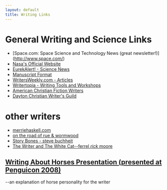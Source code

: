```yaml
---
layout: default
title: Writing Links
---
```


General Writing and Science Links
=====================
- [Space.com: Space Science and Technology News (great newsletter!)] (http://www.space.com/)
- [Nasa's Official Website](http://www.nasa.gov/)
- [EurekAlert! - Science News](http://www.eurekalert.org/)
- [Manuscript Format](http://users.wirefire.com/tritt/tip14.html)
- [WritersWeekly.com - Articles](http://www.writersweekly.com/this_weeks_article.php)
- [Writertopia - Writing Tools and Workshops](http://www.writertopia.com/)
- [American Christian Fiction Writers](http://www.acfw.com)
- [Dayton Christian Writer's Guild](http://www.daytonchristianwriters.com/)

other writers
=============

- [merriehaskell.com](http://www.merriehaskell.com/)
- [on the road of rue & wormwood](http://fairmer.livejournal.com/)
- [Story Bones - steve buchheit](http://storybones.blogspot.com/)
- [The Writer and The White Cat--ferrel _rick_ moore](http://thewriterandthewhitecat.blogspot.com/)

[Writing About Horses Presentation (presented at Penguicon 2008)](writing_about_horses.ppt)
----------------------------------
--an explanation of horse personality for the writer
    

